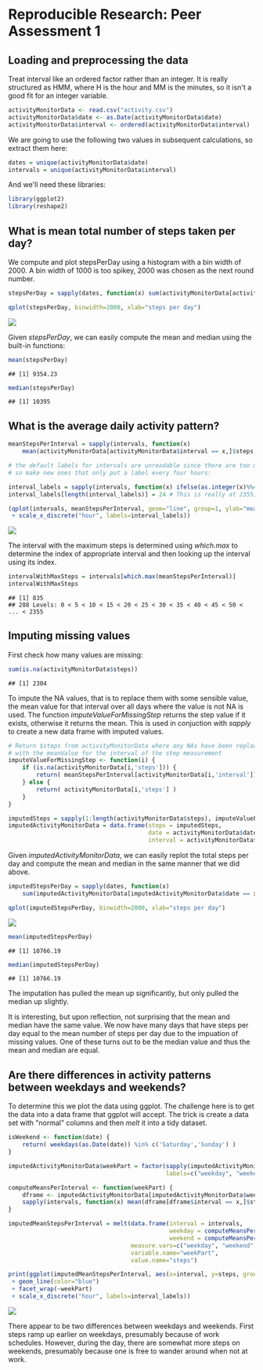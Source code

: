 # Reproducible Research: Peer Assessment 1


## Loading and preprocessing the data

Treat interval like an ordered factor rather than an integer. It is really structured as HMM, where H is the hour and MM is the
minutes, so it isn't a good fit for an integer variable.


```r
activityMonitorData <- read.csv("activity.csv")
activityMonitorData$date <- as.Date(activityMonitorData$date)
activityMonitorData$interval <- ordered(activityMonitorData$interval)
```

We are going to use the following two values in subsequent calculations, so extract them here:


```r
dates = unique(activityMonitorData$date)
intervals = unique(activityMonitorData$interval)
```

And we'll need these libraries:


```r
library(ggplot2)
library(reshape2)
```

## What is mean total number of steps taken per day?

We compute and plot stepsPerDay using a histogram with a bin width of 2000. A bin width of 1000 is too spikey, 2000 was 
chosen as the next round number. 



```r
stepsPerDay = sapply(dates, function(x) sum(activityMonitorData[activityMonitorData$date == x,]$steps, na.rm=TRUE))

qplot(stepsPerDay, binwidth=2000, xlab="steps per day")
```

![](PA1_template_files/figure-html/unnamed-chunk-4-1.png) 

Given  *stepsPerDay*, we can easily compute the mean and median using the built-in functions:


```r
mean(stepsPerDay)
```

```
## [1] 9354.23
```


```r
median(stepsPerDay)
```

```
## [1] 10395
```


## What is the average daily activity pattern?



```r
meanStepsPerInterval = sapply(intervals, function(x) 
    mean(activityMonitorData[activityMonitorData$interval == x,]$steps, na.rm=TRUE))

# the default labels for intervals are unreadable since there are too many in too small a space,
# so make new ones that only put a label every four hours:

interval_labels = sapply(intervals, function(x) ifelse(as.integer(x)%%48==1, (as.integer(x)-1)/12, ""))
interval_labels[length(interval_labels)] = 24 # This is really at 2355, but it makes things look better

(qplot(intervals, meanStepsPerInterval, geom="line", group=1, ylab="mean steps per interval")  
 + scale_x_discrete("hour", labels=interval_labels))
```

![](PA1_template_files/figure-html/unnamed-chunk-7-1.png) 

The interval with the maximum steps is determined using *which.max* to determine the 
index of appropriate interval and then looking up the interval using its index.


```r
intervalWithMaxSteps = intervals[which.max(meanStepsPerInterval)]
intervalWithMaxSteps
```

```
## [1] 835
## 288 Levels: 0 < 5 < 10 < 15 < 20 < 25 < 30 < 35 < 40 < 45 < 50 < ... < 2355
```


## Imputing missing values

First check how many values are missing:


```r
sum(is.na(activityMonitorData$steps))
```

```
## [1] 2304
```

To impute the NA values, that is to replace them with some sensible value, the mean value for that interval over all 
days where the value is not NA is used. The function *imputeValueForMissingStep* returns the step value if it exists, 
otherwise it returns the mean.  This is used in conjuction with *sapply* to create a new data frame with imputed values.


```r
# Return $steps from activityMonitorData where any NAs have been replaced
# with the meanValue for the interval of the step measurement
imputeValueForMissingStep <- function(i) {
    if (is.na(activityMonitorData[i,'steps'])) {
        return( meanStepsPerInterval[activityMonitorData[i,'interval']] )
    } else {
        return( activityMonitorData[i,'steps'] )
    }
}

imputedSteps = sapply(1:length(activityMonitorData$steps), imputeValueForMissingStep)
imputedActivityMonitorData = data.frame(steps = imputedSteps, 
                                        date = activityMonitorData$date, 
                                        interval = activityMonitorData$interval)
```

Given *imputedActivityMonitorData*, we can easily replot the total steps per day and compute the mean and median in the same manner
that we did above.



```r
imputedStepsPerDay = sapply(dates, function(x) 
    sum(imputedActivityMonitorData[imputedActivityMonitorData$date == x,]$steps, na.rm=TRUE))

qplot(imputedStepsPerDay, binwidth=2000, xlab="steps per day")
```

![](PA1_template_files/figure-html/unnamed-chunk-11-1.png) 


```r
mean(imputedStepsPerDay)
```

```
## [1] 10766.19
```


```r
median(imputedStepsPerDay)
```

```
## [1] 10766.19
```

The imputation has pulled the mean up significantly, but only pulled the median up slightly. 

It is interesting, but upon reflection, not surprising that the mean and median  have the same value. We now have 
many days that have steps per day equal to the mean number of steps per day due to the impuation of missing values. 
One of these turns out to be the median value and thus the mean and median are equal. 

## Are there differences in activity patterns between weekdays and weekends?

To determine this we plot the data using ggplot. The challenge here is to get the data into a data frame that ggplot will accept. 
The trick is create a data set with "normal" columns and then *melt* it into a tidy dataset.


```r
isWeekend <- function(date) {
    return( weekdays(as.Date(date)) %in% c('Saturday','Sunday') )
}

imputedActivityMonitorData$weekPart = factor(sapply(imputedActivityMonitorData$date, isWeekend), 
                                             labels=c("weekday", "weekend"))

computeMeansPerInterval <- function(weekPart) {
    dframe <- imputedActivityMonitorData[imputedActivityMonitorData$weekPart == weekPart,]
    sapply(intervals, function(x) mean(dframe[dframe$interval == x,]$steps))
}

imputedMeanStepsPerInterval = melt(data.frame(interval = intervals,
                                              weekday = computeMeansPerInterval("weekday"), 
                                              weekend = computeMeansPerInterval("weekend")),
                                   measure.vars=c("weekday", "weekend"), 
                                   variable.name="weekPart", 
                                   value.name="steps")
```


```r
print(ggplot(imputedMeanStepsPerInterval, aes(x=interval, y=steps, group=weekPart)) 
 + geom_line(color="blue") 
 + facet_wrap(~weekPart)
 + scale_x_discrete("hour", labels=interval_labels))
```

![](PA1_template_files/figure-html/unnamed-chunk-15-1.png) 

There appear to be two differences between weekdays and weekends. First steps ramp up earlier on weekdays, presumably because of
work schedules. However, during the day, there are somewhat more steps on weekends, presumably because one is free to wander 
around when not at work.
